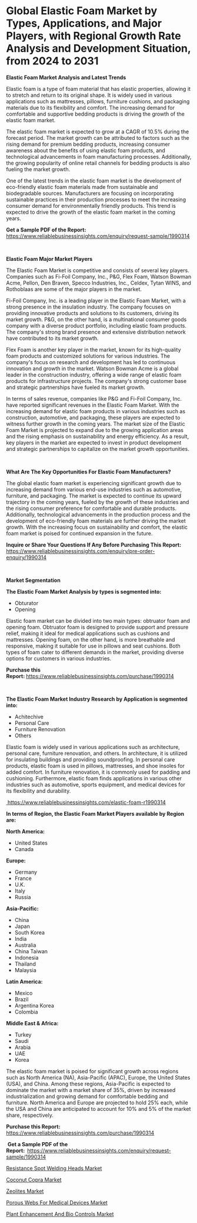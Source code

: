 <p><h1>Global Elastic Foam Market by Types, Applications, and Major Players, with Regional Growth Rate Analysis and Development Situation, from 2024 to 2031</h1></p><p><strong>Elastic Foam Market Analysis and Latest Trends</strong></p>
<p><p>Elastic foam is a type of foam material that has elastic properties, allowing it to stretch and return to its original shape. It is widely used in various applications such as mattresses, pillows, furniture cushions, and packaging materials due to its flexibility and comfort. The increasing demand for comfortable and supportive bedding products is driving the growth of the elastic foam market.</p><p>The elastic foam market is expected to grow at a CAGR of 10.5% during the forecast period. The market growth can be attributed to factors such as the rising demand for premium bedding products, increasing consumer awareness about the benefits of using elastic foam products, and technological advancements in foam manufacturing processes. Additionally, the growing popularity of online retail channels for bedding products is also fueling the market growth.</p><p>One of the latest trends in the elastic foam market is the development of eco-friendly elastic foam materials made from sustainable and biodegradable sources. Manufacturers are focusing on incorporating sustainable practices in their production processes to meet the increasing consumer demand for environmentally friendly products. This trend is expected to drive the growth of the elastic foam market in the coming years.</p></p>
<p><strong>Get a Sample PDF of the Report:&nbsp;</strong> <a href="https://www.reliablebusinessinsights.com/enquiry/request-sample/1990314">https://www.reliablebusinessinsights.com/enquiry/request-sample/1990314</a></p>
<p>&nbsp;</p>
<p><strong>Elastic Foam Major Market Players</strong></p>
<p><p>The Elastic Foam Market is competitive and consists of several key players. Companies such as Fi-Foil Company, Inc., P&G, Flex Foam, Watson Bowman Acme, Pellon, Den Braven, Specco Industries, Inc., Celdex, Tytan WINS, and Rothoblaas are some of the major players in the market.</p><p>Fi-Foil Company, Inc. is a leading player in the Elastic Foam Market, with a strong presence in the insulation industry. The company focuses on providing innovative products and solutions to its customers, driving its market growth. P&G, on the other hand, is a multinational consumer goods company with a diverse product portfolio, including elastic foam products. The company's strong brand presence and extensive distribution network have contributed to its market growth.</p><p>Flex Foam is another key player in the market, known for its high-quality foam products and customized solutions for various industries. The company's focus on research and development has led to continuous innovation and growth in the market. Watson Bowman Acme is a global leader in the construction industry, offering a wide range of elastic foam products for infrastructure projects. The company's strong customer base and strategic partnerships have fueled its market growth.</p><p>In terms of sales revenue, companies like P&G and Fi-Foil Company, Inc. have reported significant revenues in the Elastic Foam Market. With the increasing demand for elastic foam products in various industries such as construction, automotive, and packaging, these players are expected to witness further growth in the coming years. The market size of the Elastic Foam Market is projected to expand due to the growing application areas and the rising emphasis on sustainability and energy efficiency. As a result, key players in the market are expected to invest in product development and strategic partnerships to capitalize on the market growth opportunities.</p></p>
<p>&nbsp;</p>
<p><strong>What Are The Key Opportunities For Elastic Foam Manufacturers?</strong></p>
<p><p>The global elastic foam market is experiencing significant growth due to increasing demand from various end-use industries such as automotive, furniture, and packaging. The market is expected to continue its upward trajectory in the coming years, fueled by the growth of these industries and the rising consumer preference for comfortable and durable products. Additionally, technological advancements in the production process and the development of eco-friendly foam materials are further driving the market growth. With the increasing focus on sustainability and comfort, the elastic foam market is poised for continued expansion in the future.</p></p>
<p><strong>Inquire or Share Your Questions If Any Before Purchasing This Report:</strong> <a href="https://www.reliablebusinessinsights.com/enquiry/pre-order-enquiry/1990314">https://www.reliablebusinessinsights.com/enquiry/pre-order-enquiry/1990314</a></p>
<p>&nbsp;</p>
<p><strong>Market Segmentation</strong></p>
<p><strong>The Elastic Foam Market Analysis by types is segmented into:</strong></p>
<p><ul><li>Obturator</li><li>Opening</li></ul></p>
<p><p>Elastic foam market can be divided into two main types: obtruator foam and opening foam. Obtruator foam is designed to provide support and pressure relief, making it ideal for medical applications such as cushions and mattresses. Opening foam, on the other hand, is more breathable and responsive, making it suitable for use in pillows and seat cushions. Both types of foam cater to different demands in the market, providing diverse options for customers in various industries.</p></p>
<p><strong>Purchase this Report:&nbsp;</strong><a href="https://www.reliablebusinessinsights.com/purchase/1990314">https://www.reliablebusinessinsights.com/purchase/1990314</a></p>
<p>&nbsp;</p>
<p><strong>The Elastic Foam Market Industry Research by Application is segmented into:</strong></p>
<p><ul><li>Achitechive</li><li>Personal Care</li><li>Furniture Renovation</li><li>Others</li></ul></p>
<p><p>Elastic foam is widely used in various applications such as architecture, personal care, furniture renovation, and others. In architecture, it is utilized for insulating buildings and providing soundproofing. In personal care products, elastic foam is used in pillows, mattresses, and shoe insoles for added comfort. In furniture renovation, it is commonly used for padding and cushioning. Furthermore, elastic foam finds applications in various other industries such as automotive, sports equipment, and medical devices for its flexibility and durability.</p></p>
<p><a href="https://www.reliablebusinessinsights.com/elastic-foam-r1990314">&nbsp;https://www.reliablebusinessinsights.com/elastic-foam-r1990314</a></p>
<p><strong>In terms of Region, the Elastic Foam Market Players available by Region are:</strong></p>
<p>
    <p> <strong> North America: </strong>
        <ul>
            <li>United States</li>
            <li>Canada</li>
        </ul>
        </p> 
    <p> <strong> Europe: </strong>
        <ul>
            <li>Germany</li>
            <li>France</li>
            <li>U.K.</li>
            <li>Italy</li>
            <li>Russia</li>
        </ul>
        </p> 
    <p> <strong> Asia-Pacific: </strong>
        <ul>
            <li>China</li>
            <li>Japan</li>
            <li>South Korea</li>
            <li>India</li>
            <li>Australia</li>
            <li>China Taiwan</li>
            <li>Indonesia</li>
            <li>Thailand</li>
            <li>Malaysia</li>
        </ul>
        </p> 
    <p> <strong> Latin America: </strong>
        <ul>
            <li>Mexico</li>
            <li>Brazil</li>
            <li>Argentina Korea</li>
            <li>Colombia</li>
        </ul>
        </p> 
    <p> <strong> Middle East & Africa: </strong>
        <ul>
            <li>Turkey</li>
            <li>Saudi</li>
            <li>Arabia</li>
            <li>UAE</li>
            <li>Korea</li>
        </ul>
    </p>
    </p>
<p><p>The elastic foam market is poised for significant growth across regions such as North America (NA), Asia-Pacific (APAC), Europe, the United States (USA), and China. Among these regions, Asia-Pacific is expected to dominate the market with a market share of 35%, driven by increased industrialization and growing demand for comfortable bedding and furniture. North America and Europe are projected to hold 25% each, while the USA and China are anticipated to account for 10% and 5% of the market share, respectively.</p></p>
<p><strong>Purchase this Report: </strong><a href="https://www.reliablebusinessinsights.com/purchase/1990314">https://www.reliablebusinessinsights.com/purchase/1990314</a></p>
<p>&nbsp;<strong>Get a Sample PDF of the Report:&nbsp;&nbsp;</strong><a href="https://www.reliablebusinessinsights.com/enquiry/request-sample/1990314">https://www.reliablebusinessinsights.com/enquiry/request-sample/1990314</a></p>
<p><strong></strong></p>
<p><p><a href="https://issuu.com/reportprime-2/docs/resistance-spot-welding-heads-market-size-2030.ppt">Resistance Spot Welding Heads Market</a></p><p><a href="https://www.linkedin.com/pulse/coconut-copra-market-share-amp-analysis-growth-trends-forecasts-wonwc?trackingId=SD%2FsRsY8Aa0TZJJBLZIMsg%3D%3D">Coconut Copra Market</a></p><p><a href="https://www.linkedin.com/pulse/global-zeolites-market-trends-insights-growth-opportunities-7npkc?trackingId=lOHDwMQgJDhoVv%2Bbr6Rcxg%3D%3D">Zeolites Market</a></p><p><a href="https://github.com/ikahanika44/Market-Research-Report-List-1/blob/main/porous-webs-for-medical-devices-market.md">Porous Webs For Medical Devices Market</a></p><p><a href="https://github.com/refatkhan11277/Market-Research-Report-List-1/blob/main/plant-enhancement-and-bio-controls-market.md">Plant Enhancement And Bio Controls Market</a></p></p>